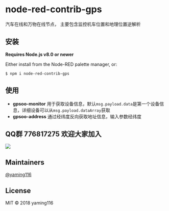 # node-red-contrib-gps

汽车在线和万物在线节点， 主要包含监控机车位置和地理位置逆解析


## 安装

**Requires Node.js v8.0 or newer**

Either install from the Node-RED palette manager, or:

```
$ npm i node-red-contrib-gps
```

## 使用

* **gpsoo-monitor** 用于获取设备信息，默认`msg.payload.data`是第一个设备信息，详细设备可以从`msg.payload.dataArray`获取
* **gpsoo-address** 通过经纬度反向获取地址信息，输入参数经纬度


## QQ群 776817275 欢迎大家加入

![](https://i.loli.net/2018/12/28/5c25b8bf1e78d.jpg)

## Maintainers

[@yaming116](https://github.com/yaming116)

## License

MIT © 2018 yaming116
